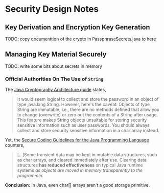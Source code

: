 # Security Design Notes

## Key Derivation and Encryption Key Generation

TODO: copy documenttion of the crypto in PassphraseSecrets.java to here

## Managing Key Material Securely

TODO: write some bits about secrets in memory

### Official Authorities On The Use of `String`

The [Java Cryptography Architecture guide][java-crypto-arch] states,

> It would seem logical to collect and store the password in an object of type
> java.lang.String. However, here's the caveat: Objects of type String are
> immutable, i.e., there are no methods defined that allow you to change
> (overwrite) or zero out the contents of a String after usage. This feature
> makes String objects unsuitable for storing security sensitive information such
> as user passwords. You should always collect and store security sensitive
> information in a char array instead.

Yet, the [Secure Coding Guidelines for the Java Programming Language][java-secure-coding] counters,

> [...]Some transient data may be kept in mutable data structures, such as char
> arrays, and cleared immediately after use. Clearing data structures **has reduced
> effectiveness** on typical Java runtime systems *as objects are moved in memory
> transparently to the programmer.*

**Conclusion:** In Java, even char[] arrays aren't a good storage primitive.

[java-crypto-arch]: http://docs.oracle.com/javase/6/docs/technotes/guides/security/crypto/CryptoSpec.html#PBEEx
[java-secure-coding]: http://www.oracle.com/technetwork/java/seccodeguide-139067.html#2


